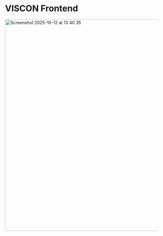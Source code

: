 # VISCON Frontend

<img width="881" height="696" alt="Screenshot 2025-10-12 at 13 40 35" src="https://github.com/user-attachments/assets/1b4107bf-bb34-4dd4-b2d0-78059251c3ba" />
